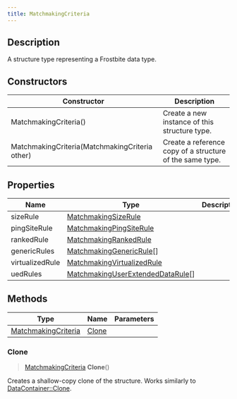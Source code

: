 ```yaml
---
title: MatchmakingCriteria
---
```

## Description

A structure type representing a Frostbite data type.

## Constructors

| Constructor                                    | Description                                              |
| ---------------------------------------------- | -------------------------------------------------------- |
| MatchmakingCriteria()                          | Create a new instance of this structure type.            |
| MatchmakingCriteria(MatchmakingCriteria other) | Create a reference copy of a structure of the same type. |

## Properties

| Name            | Type                                                                   | Description |
| --------------- | ---------------------------------------------------------------------- | ----------- |
| sizeRule        | [MatchmakingSizeRule](/vext/ref/fb/matchmakingsizerule/)                             |             |
| pingSiteRule    | [MatchmakingPingSiteRule](/vext/ref/fb/matchmakingpingsiterule/)                     |             |
| rankedRule      | [MatchmakingRankedRule](/vext/ref/fb/matchmakingrankedrule/)                         |             |
| genericRules    | [MatchmakingGenericRule](/vext/ref/fb/matchmakinggenericrule/)\[\]                   |             |
| virtualizedRule | [MatchmakingVirtualizedRule](/vext/ref/fb/matchmakingvirtualizedrule/)               |             |
| uedRules        | [MatchmakingUserExtendedDataRule](/vext/ref/fb/matchmakinguserextendeddatarule/)\[\] |             |

## Methods

| Type                                       | Name            | Parameters |
| ------------------------------------------ | --------------- | ---------- |
| [MatchmakingCriteria](/vext/ref/fb/matchmakingcriteria/) | [Clone](#clone) |            |

### Clone

> [MatchmakingCriteria](/vext/ref/fb/matchmakingcriteria/) **Clone**()

Creates a shallow-copy clone of the structure. Works similarly to [DataContainer::Clone](/vext/ref/shared/class/datacontainer#clone).
